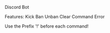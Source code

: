 Discord Bot

Features:
Kick
Ban
Unban
Clear
Command Error


Use the Prefix '!' before each command!
